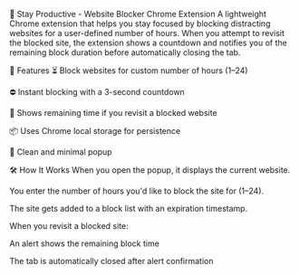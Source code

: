 🚫 Stay Productive - Website Blocker Chrome Extension
A lightweight Chrome extension that helps you stay focused by blocking distracting websites for a user-defined number of hours. When you attempt to revisit the blocked site, the extension shows a countdown and notifies you of the remaining block duration before automatically closing the tab.

🧠 Features
⏳ Block websites for custom number of hours (1–24)

⛔ Instant blocking with a 3-second countdown

🔁 Shows remaining time if you revisit a blocked website

📦 Uses Chrome local storage for persistence

🧼 Clean and minimal popup 


🛠️ How It Works
When you open the popup, it displays the current website.

You enter the number of hours you'd like to block the site for (1–24).

The site gets added to a block list with an expiration timestamp.

When you revisit a blocked site:

An alert shows the remaining block time

The tab is automatically closed after alert confirmation



